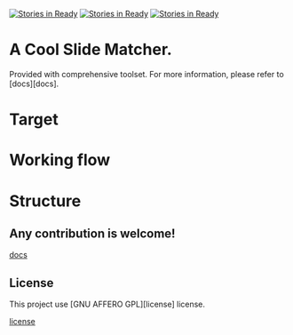 [![Stories in Ready](https://badge.waffle.io/speed-of-light/pyslider.png?label=ready&title=Ready)](https://waffle.io/speed-of-light/pyslider)
[![Stories in Ready](https://badge.waffle.io/speed-of-light/pyslider.png?label=done&title=Done)](https://waffle.io/speed-of-light/pyslider)
[![Stories in Ready](https://badge.waffle.io/speed-of-light/pyslider.png?label=in_progress&title=Progressing)](https://waffle.io/speed-of-light/pyslider)


# A Cool Slide Matcher.

Provided with comprehensive toolset.
For more information, please refer to [docs][docs].

# Target

# Working flow

# Structure

## Any contribution is welcome!

[docs](./docs)

## License

This project use [GNU AFFERO GPL][license] license.

[license](./LICENSE)
